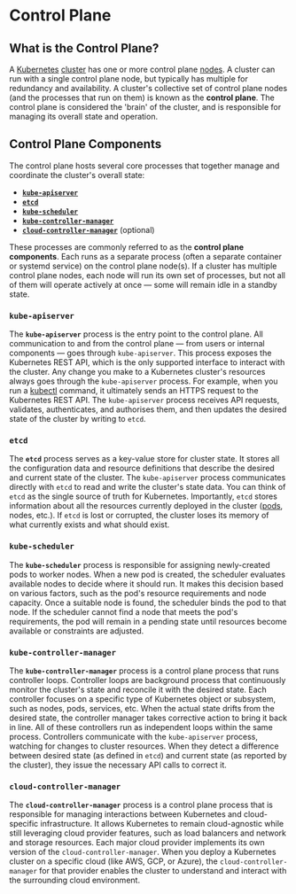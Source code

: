 
# Control Plane

## What is the Control Plane?

A [Kubernetes](../what-is-kubernetes) [cluster](../clusters) has one or more control plane 
[nodes](../nodes).
A cluster can run with a single control plane node, but typically has multiple for redundancy and availability.
A cluster's collective set of control plane nodes (and the processes that run on them) is known as the **control plane**.
The control plane is considered the 'brain' of the cluster, and is responsible for managing its overall state and
operation.

## Control Plane Components

The control plane hosts several core processes that together manage and coordinate the cluster's overall state:
- [**`kube-apiserver`**](#kube-apiserver)
- [**`etcd`**](#etcd)
- [**`kube-scheduler`**](#kube-scheduler)
- [**`kube-controller-manager`**](#kube-controller-manager)
- [**`cloud-controller-manager`**](#cloud-controller-manager) (optional)

These processes are commonly referred to as the **control plane components**.
Each runs as a separate process (often a separate container or systemd service) on the control plane node(s).
If a cluster has multiple control plane nodes, each node will run its own set of processes, but not all of them will
operate actively at once — some will remain idle in a standby state.

### `kube-apiserver`

The **`kube-apiserver`** process is the entry point to the control plane.
All communication to and from the control plane — from users or internal components — goes through `kube-apiserver`.
This process exposes the Kubernetes REST API, which is the only supported interface to interact with the cluster.
Any change you make to a Kubernetes cluster's resources always goes through the `kube-apiserver` process.
For example, when you run a [kubectl](../../concepts/kubectl) command, it ultimately sends an HTTPS request to the 
Kubernetes REST API.
The `kube-apiserver` process receives API requests, validates, authenticates, and authorises them, and then updates the
desired state of the cluster by writing to `etcd`.

### `etcd`

The **`etcd`** process serves as a key-value store for cluster state.
It stores all the configuration data and resource definitions that describe the desired and current state of the cluster.
The `kube-apiserver` process communicates directly with `etcd` to read and write the cluster's state data.
You can think of `etcd` as the single source of truth for Kubernetes.
Importantly, `etcd` stores information about all the resources currently deployed in the cluster ([pods](../pods), 
nodes, etc.).
If `etcd` is lost or corrupted, the cluster loses its memory of what currently exists and what should exist.

### `kube-scheduler`

The **`kube-scheduler`** process is responsible for assigning newly-created pods to worker nodes.
When a new pod is created, the scheduler evaluates available nodes to decide where it should run.
It makes this decision based on various factors, such as the pod's resource requirements and node capacity.
Once a suitable node is found, the scheduler binds the pod to that node.
If the scheduler cannot find a node that meets the pod's requirements, the pod will remain in a pending state until
resources become available or constraints are adjusted.

### `kube-controller-manager`

The **`kube-controller-manager`** process is a control plane process that runs controller loops.
Controller loops are background process that continuously monitor the cluster's state and reconcile it with the desired state.
Each controller focuses on a specific type of Kubernetes object or subsystem, such as nodes, pods, services, etc.
When the actual state drifts from the desired state, the controller manager takes corrective action to bring it back in line.
All of these controllers run as independent loops within the same process.
Controllers communicate with the `kube-apiserver` process, watching for changes to cluster resources.
When they detect a difference between desired state (as defined in `etcd`) and current state (as reported by the cluster),
they issue the necessary API calls to correct it.

### `cloud-controller-manager`

The **`cloud-controller-manager`** process is a control plane process that is responsible for managing interactions 
between Kubernetes and cloud-specific infrastructure.
It allows Kubernetes to remain cloud-agnostic while still leveraging cloud provider features, such as load balancers and
network and storage resources.
Each major cloud provider implements its own version of the `cloud-controller-manager`.
When you deploy a Kubernetes cluster on a specific cloud (like AWS, GCP, or Azure), the `cloud-controller-manager` for 
that provider enables the cluster to understand and interact with the surrounding cloud environment.
